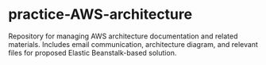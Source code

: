 # practice-AWS-architecture
Repository for managing AWS architecture documentation and related materials. Includes email communication, architecture diagram, and relevant files for proposed Elastic Beanstalk-based solution.
